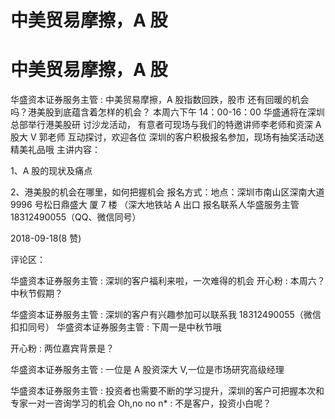 # 中美贸易摩擦，A 股

# 中美贸易摩擦，A 股

华盛资本证券服务主管 : 中美贸易摩擦，A 股指数回跌，股市 还有回暖的机会吗？港美股到底蕴含着怎样的机会？ 本周六下午 14：00-16：00 华盛通将在深圳总部举行港美股研 讨沙龙活动， 有意者可现场与我们的特邀讲师李老师和资深 A 股大 V 郭老师 互动探讨，欢迎各位 深圳的客户积极报名参加，现场有抽奖活动送精美礼品哦 主讲内容：

1、A 股的现状及痛点

2、港美股的机会在哪里，如何把握机会 报名方式：地点：深圳市南山区深南大道 9996 号松日鼎盛大 厦 7 楼 （深大地铁站 A 出口 报名联系人华盛服务主管 18312490055（QQ、微信同号）

2018-09-18(8 赞)

评论区：

华盛资本证券服务主管 : 深圳的客户福利来啦，一次难得的机会 开心粉 : 本周六？中秋节假期？

华盛资本证券服务主管 : 深圳的客户有兴趣参加可以联系我 18312490055（微信扣扣同号） 华盛资本证券服务主管 : 下周一是中秋节哦

开心粉 : 两位嘉宾背景是？

华盛资本证券服务主管 : 一位是 A 股资深大 V,一位是市场研究高级经理

华盛资本证券服务主管 : 投资者也需要不断的学习提升，深圳的客户可把握本次和专家一对一咨询学习的机会 Oh,no no n* : 不是客户，投资小白呢？